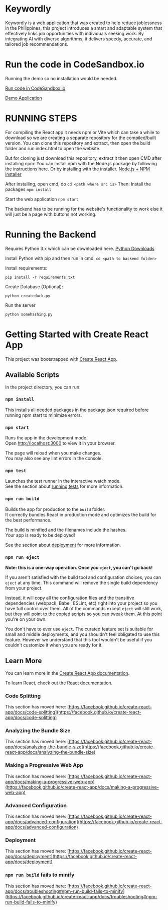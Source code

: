 # Keywordly
Keywordly is a web application that was created to help reduce joblessness in the Philippines, this project introduces a smart and adaptable system that effectively links job opportunities with individuals seeking work. By integrating AI with diverse algorithms, it delivers speedy, accurate, and tailored job recommendations.

# Run the code in CodeSandbox.io

Running the demo so no installation would be needed.

[Run code in CodeSandbox.io](https://codesandbox.io/p/github/sprites20/Keywordly/main?import=true)

[Demo Application](https://sswwk2-3000.csb.app/)

# RUNNING STEPS
For compiling the React app it needs npm or Vite which can take a while to download so we are creating a separate repository for the compiled/built version.
You can clone this repository and extract, then open the build folder and run index.html to open the website.

But for cloning just download this repository, extract it then open CMD after installing npm:
You can install npm with the Node.js package by following the instructions here. Or by installing with the installer.
[Node.js + NPM installer](https://nodejs.org/en/download/)

After installing, open cmd, do `cd <path where src is>`
Then:
Install the packages
`npm install`

Start the web application
`npm start`

The backend has to be running for the website's functionality to work else it will just be a page with buttons not working.

# Running the Backend
Requires Python 3.x which can be downloaded here.
[Python Downloads](https://www.python.org/downloads/)

Install Python with pip and then run in cmd.
`cd <path to backend folder>`

Install requirements:

`pip install -r requirements.txt`

Create Database (Optional):

`python createduck.py`

Run the server

`python somehashing.py`



# Getting Started with Create React App

This project was bootstrapped with [Create React App](https://github.com/facebook/create-react-app).

## Available Scripts

In the project directory, you can run:

### `npm install`
This installs all needed packages in the package.json required before running npm start to minimize errors.

### `npm start`

Runs the app in the development mode.\
Open [http://localhost:3000](http://localhost:3000) to view it in your browser.

The page will reload when you make changes.\
You may also see any lint errors in the console.

### `npm test`

Launches the test runner in the interactive watch mode.\
See the section about [running tests](https://facebook.github.io/create-react-app/docs/running-tests) for more information.

### `npm run build`

Builds the app for production to the `build` folder.\
It correctly bundles React in production mode and optimizes the build for the best performance.

The build is minified and the filenames include the hashes.\
Your app is ready to be deployed!

See the section about [deployment](https://facebook.github.io/create-react-app/docs/deployment) for more information.

### `npm run eject`

**Note: this is a one-way operation. Once you `eject`, you can't go back!**

If you aren't satisfied with the build tool and configuration choices, you can `eject` at any time. This command will remove the single build dependency from your project.

Instead, it will copy all the configuration files and the transitive dependencies (webpack, Babel, ESLint, etc) right into your project so you have full control over them. All of the commands except `eject` will still work, but they will point to the copied scripts so you can tweak them. At this point you're on your own.

You don't have to ever use `eject`. The curated feature set is suitable for small and middle deployments, and you shouldn't feel obligated to use this feature. However we understand that this tool wouldn't be useful if you couldn't customize it when you are ready for it.

## Learn More

You can learn more in the [Create React App documentation](https://facebook.github.io/create-react-app/docs/getting-started).

To learn React, check out the [React documentation](https://reactjs.org/).

### Code Splitting

This section has moved here: [https://facebook.github.io/create-react-app/docs/code-splitting](https://facebook.github.io/create-react-app/docs/code-splitting)

### Analyzing the Bundle Size

This section has moved here: [https://facebook.github.io/create-react-app/docs/analyzing-the-bundle-size](https://facebook.github.io/create-react-app/docs/analyzing-the-bundle-size)

### Making a Progressive Web App

This section has moved here: [https://facebook.github.io/create-react-app/docs/making-a-progressive-web-app](https://facebook.github.io/create-react-app/docs/making-a-progressive-web-app)

### Advanced Configuration

This section has moved here: [https://facebook.github.io/create-react-app/docs/advanced-configuration](https://facebook.github.io/create-react-app/docs/advanced-configuration)

### Deployment

This section has moved here: [https://facebook.github.io/create-react-app/docs/deployment](https://facebook.github.io/create-react-app/docs/deployment)

### `npm run build` fails to minify

This section has moved here: [https://facebook.github.io/create-react-app/docs/troubleshooting#npm-run-build-fails-to-minify](https://facebook.github.io/create-react-app/docs/troubleshooting#npm-run-build-fails-to-minify)

